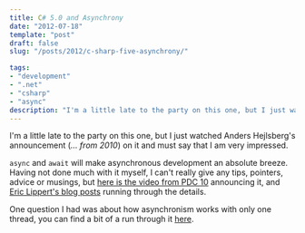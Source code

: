 ```yaml
---
title: C# 5.0 and Asynchrony
date: "2012-07-18"
template: "post"
draft: false
slug: "/posts/2012/c-sharp-five-asynchrony/"

tags:
- "development"
- ".net"
- "csharp"
- "async"
description: "I'm a little late to the party on this one, but I just watched Anders Hejlsberg's announcement (*... from 2010*) on it and must say that I am very impressed."
---
```

I'm a little late to the party on this one, but I just watched Anders Hejlsberg's announcement (*... from 2010*) on it and must say that I am very impressed.

`async` and `await` will make asynchronous development an absolute breeze.  Having not done much with it myself, I can't really give any tips, pointers, advice or musings, but [here is the video from PDC 10](http://channel9.msdn.com/events/PDC/PDC10/FT09) announcing it, and [Eric Lippert's blog posts](http://blogs.msdn.com/b/ericlippert/archive/2010/10/28/asynchrony-in-c-5-part-one.aspx) running through the details.

One question I had was about how asynchronism works with only one thread, you can find a bit of a run through it [here](http://krondo.com/?p=1209).